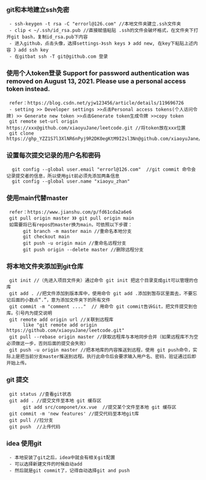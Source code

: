 ### git和本地建立ssh免密
     - ssh-keygen -t rsa -C "errorl@126.com" //本地文件夹建立.ssh文件夹
     - clip < ~/.ssh/id_rsa.pub //直接赋值粘贴 .ssh的文件会破坏格式，在文件夹下打开git bash，复制id_rsa.pub下内容
     - 进入github，点击头像，选择settings-》ssh keys 》 add new, 在key下粘贴上述内容 》add ssh key
     - 在gitbat ssh -T git@github.com 登录
     
### 使用个人token登录 Support for password authentication was removed on August 13, 2021. Please use a personal access token instead.
     refer：https://blog.csdn.net/yjw123456/article/details/119696726
     - setting >> Developer settings >>点击Personal access tokens(个人访问令牌) >> Generate new token >>点击Generate token生成令牌 >>copy token
     git remote set-url origin https://xxx@github.com/xiaoyuJane/leetcode.git //将token放在xxx位置
     git clone https://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@github.com/xiaoyuJane/leetcode.git
      
     
### 设置每次提交记录的用户名和密码
      git config --global user.email "errorl@126.com"  //git commit 命令会记录提交者的信息，所以使用git前必须先添加两条信息
      git config --global user.name "xiaoyu_zhan"
      
     
      
### 使用main代替master
     refer：https://www.jianshu.com/p/fd61cda2a6e6
     git pull origin master 》》 git pull origin main
     如需要将已有repos的master换为main，可依照以下步骤：
          git branch -m master main //重命名本地分支
          git checkout main
          git push -u origin main //重命名远程分支
          git push origin --delete master //删除远程分支
          
     
### 将本地文件夹添加到git仓库
     git init //（先进入项目文件夹）通过命令 git init 把这个目录变成git可以管理的仓库
     git add . //把文件添加到版本库中，使用命令 git add .添加到暂存区里面去，不要忘记后面的小数点“.”，意为添加文件夹下的所有文件
     git commit -m "comment ...."  // 用命令 git commit告诉Git，把文件提交到仓库。引号内为提交说明
     git remote add origin url //关联到远程库
          like "git remote add origin https://github.com/xiaoyuJane/leetcode.git"
     git pull --rebase origin master //获取远程库与本地同步合并（如果远程库不为空必须做这一步，否则后面的提交会失败）
     git push -u origin master //把本地库的内容推送到远程，使用 git push命令，实际上是把当前分支master推送到远程。执行此命令后会要求输入用户名、密码，验证通过后即开始上传。
  
  
  ### git 提交
     git status //查看git状态
     git add . //提交文件至本地 git 缓存区
          git add src/componet/xx.vue  //提交某个文件至本地 git 缓存区
     git commit -m 'new features' //提交代码至本地git库
     git pull //拉分支
     git push  //上传代码
     
  ### idea 使用git
     - 本地安装了git之后，idea中就会有相关git配置
     - 可以选择新建文件的时候自动add
     - 然后就是git commit了，记得自动选择git and push
